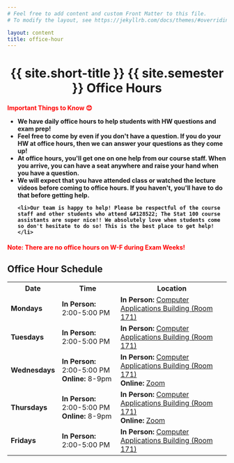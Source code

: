 ```yaml
---
# Feel free to add content and custom Front Matter to this file.
# To modify the layout, see https://jekyllrb.com/docs/themes/#overriding-theme-defaults

layout: content
title: office-hour
---
```


<h1 style="text-align:center;">{{ site.short-title }} {{ site.semester }} Office Hours</h1>

<h4><b style="color: red;">Important Things to Know &#128522;</b>
<ul>
    <li>We have daily office hours to help students with HW questions and exam prep!</li>
    <li>Feel free to come by even if you don't have a question. If you do your HW at office hours, then we can answer your questions as they come up!</li>
    <li>At office hours, you'll get one on one help from our course staff. When you arrive, you can have a seat anywhere and raise your hand when you have a question.</li>
    <li>We will expect that you have attended class or watched the lecture videos before coming to office hours. If you haven't, you'll have to do that before getting help.</li>
  
    <li>Our team is happy to help! Please be respectful of the course staff and other students who attend &#128522; The Stat 100 course assistants are super nice!! We absolutely love when students come so don't hesitate to do so! This is the best place to get help!</li>
</ul>
</h4>

<b style="color: red;">Note: There are no office hours on W-F during Exam Weeks!</b> 

<style>
  .staff_oh td {
    text-align: left;
  }
</style>


## Office Hour Schedule

<div class="table-responsive staff_oh">
  <table class="table table-bordered" style="table-layout: auto;">
    <tr>
      <th>Date</th>
      <th>Time</th>
      <th>Location</th>
    </tr>
    <tr>
      <td><b>Mondays</b></td>
      <td><b>In Person:</b> 2:00-5:00 PM</td>
      <td><b>In Person:</b> <a href="http://ada.fs.illinois.edu/0108.html" target="_blank">Computer Applications Building (Room 171)</a></td>
    </tr>
    <tr>
      <td><b>Tuesdays</b></td>
      <td><b>In Person:</b> 2:00-5:00 PM</td>
      <td><b>In Person:</b> <a href="http://ada.fs.illinois.edu/0108.html" target="_blank">Computer Applications Building (Room 171)</a></td>
    </tr>
    <tr>
      <td><b>Wednesdays</b></td>
      <td><b>In Person:</b> 2:00-5:00 PM<br><b>Online:</b> 8-9pm</td>
      <td><b>In Person:</b> <a href="http://ada.fs.illinois.edu/0108.html" target="_blank">Computer Applications Building (Room 171)</a><br><b>Online:</b> <a href="https://illinois.zoom.us/j/93223625206?pwd=MHhPbTNvelV6ZG1YVUJMVVFHdTU2UT09" target="_blank">Zoom</a></td>
    </tr>
    <tr>
      <td><b>Thursdays</b></td>
      <td><b>In Person:</b> 2:00-5:00 PM<br><b>Online:</b> 8-9pm</td>
      <td><b>In Person:</b> <a href="http://ada.fs.illinois.edu/0108.html" target="_blank">Computer Applications Building (Room 171)</a><br><b>Online:</b> <a href="https://illinois.zoom.us/j/93223625206?pwd=MHhPbTNvelV6ZG1YVUJMVVFHdTU2UT09" target="_blank">Zoom</a></td>
    </tr>
    <tr>
      <td><b>Fridays</b></td>
      <td><b>In Person:</b> 2:00-5:00 PM</td>
      <td><b>In Person:</b> <a href="http://ada.fs.illinois.edu/0108.html" target="_blank">Computer Applications Building (Room 171)</a></td>
    </tr>
  </table>
</div>
